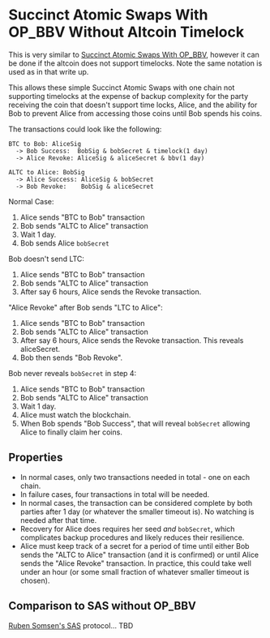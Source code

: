 # Succinct Atomic Swaps With OP_BBV Without Altcoin Timelock

This is very similar to [Succinct Atomic Swaps With OP_BBV](SAS-with-op-bbv.md), however it can be done if the altcoin does not support timelocks. Note the same notation is used as in that write up. 

This allows these simple Succinct Atomic Swaps with one chain not supporting timelocks at the expense of backup complexity for the party receiving the coin that doesn't support time locks, Alice, and the ability for Bob to prevent Alice from accessing those coins until Bob spends his coins. 

The transactions could look like the following:

```
BTC to Bob: AliceSig 
  -> Bob Success:  BobSig & bobSecret & timelock(1 day) 
  -> Alice Revoke: AliceSig & aliceSecret & bbv(1 day)

ALTC to Alice: BobSig 
  -> Alice Success: AliceSig & bobSecret
  -> Bob Revoke:    BobSig & aliceSecret
```

Normal Case:

1. Alice sends "BTC to Bob" transaction
2. Bob sends "ALTC to Alice" transaction
3. Wait 1 day.
4. Bob sends Alice `bobSecret`

Bob doesn't send LTC:

1. Alice sends "BTC to Bob" transaction
2. Bob sends "ALTC to Alice" transaction
3. After say 6 hours, Alice sends the Revoke transaction.

"Alice Revoke" after Bob sends "LTC to Alice":

1. Alice sends "BTC to Bob" transaction
2. Bob sends "ALTC to Alice" transaction
3. After say 6 hours, Alice sends the Revoke transaction. This reveals aliceSecret.
4. Bob then sends "Bob Revoke".

Bob never reveals `bobSecret` in step 4:

1. Alice sends "BTC to Bob" transaction
2. Bob sends "ALTC to Alice" transaction
3. Wait 1 day.
4. Alice must watch the blockchain.
5. When Bob spends "Bob Success", that will reveal `bobSecret` allowing Alice to finally claim her coins. 

## Properties

* In normal cases, only two transactions needed in total - one on each chain.
* In failure cases, four transactions in total will be needed.
* In normal cases, the transaction can be considered complete by both parties after 1 day (or whatever the smaller timeout is). No watching is needed after that time. 
* Recovery for Alice does requires her seed *and* `bobSecret`, which complicates backup procedures and likely reduces their resilience. 
* Alice must keep track of a secret for a period of time until either Bob sends the "ALTC to Alice" transaction (and it is confirmed) or until Alice sends the "Alice Revoke" transaction. In practice, this could take well under an hour (or some small fraction of whatever smaller timeout is chosen). 

## Comparison to SAS without OP_BBV

[Ruben Somsen's SAS](https://gist.github.com/RubenSomsen/8853a66a64825716f51b409be528355f) protocol... TBD